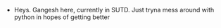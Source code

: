 - Heys. Gangesh here, currently in SUTD. Just tryna mess around with python in hopes of getting better 
